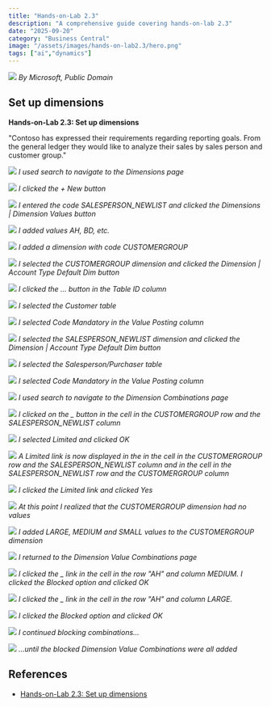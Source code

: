 ```yaml
---
title: "Hands-on-Lab 2.3"
description: "A comprehensive guide covering hands-on-lab 2.3"
date: "2025-09-20"
category: "Business Central"
image: "/assets/images/hands-on-lab2.3/hero.png"
tags: ["ai","dynamics"]
---
```


![](/assets/images/hands-on-lab2.3/dynamics365-color.svg)
*By Microsoft, Public Domain*


## Set up dimensions

**Hands-on-Lab 2.3: Set up dimensions**

"Contoso has expressed their requirements regarding reporting goals.
From the general ledger they would like to analyze their sales by sales person and customer group."

![](/assets/images/hands-on-lab2.3/screen-shot-2023-12-04-at-9.19.31-am-1836x948.png)
*I used search to navigate to the Dimensions page*

![](/assets/images/hands-on-lab2.3/screen-shot-2023-12-04-at-9.20.02-am-1836x543.png)
*I clicked the + New button*

![](/assets/images/hands-on-lab2.3/screen-shot-2023-12-04-at-9.21.07-am-1836x650.png)
*I entered the code SALESPERSON_NEWLIST and clicked the Dimensions | Dimension Values button*

![](/assets/images/hands-on-lab2.3/screen-shot-2023-12-04-at-9.23.26-am-1836x747.png)
*I added values AH, BD, etc.*

![](/assets/images/hands-on-lab2.3/screen-shot-2023-12-04-at-9.29.08-am-1836x651.png)
*I added a dimension with code CUSTOMERGROUP*

![](/assets/images/hands-on-lab2.3/screen-shot-2023-12-04-at-9.29.35-am-1836x566.png)
*I selected the CUSTOMERGROUP dimension and clicked the Dimension | Account Type Default Dim button*

![](/assets/images/hands-on-lab2.3/screen-shot-2023-12-04-at-9.30.00-am-1836x472.png)
*I clicked the ... button in the Table ID column*

![](/assets/images/hands-on-lab2.3/screen-shot-2023-12-04-at-9.30.21-am-1836x871.png)
*I selected the Customer table*

![](/assets/images/hands-on-lab2.3/screen-shot-2023-12-04-at-9.38.10-am-1836x417.png)
*I selected Code Mandatory in the Value Posting column*

![](/assets/images/hands-on-lab2.3/screen-shot-2023-12-04-at-9.39.27-am-1836x430.png)
*I selected the SALESPERSON_NEWLIST dimension and clicked the Dimension | Account Type Default Dim button*

![](/assets/images/hands-on-lab2.3/screen-shot-2023-12-04-at-9.40.06-am-1836x607.png)
*I selected the Salesperson/Purchaser table*

![](/assets/images/hands-on-lab2.3/screen-shot-2023-12-04-at-9.40.32-am-1836x485.png)
*I selected Code Mandatory in the Value Posting column*

![](/assets/images/hands-on-lab2.3/screen-shot-2023-12-04-at-9.42.18-am-1836x641.png)
*I used search to navigate to the Dimension Combinations page*

![](/assets/images/hands-on-lab2.3/screen-shot-2023-12-04-at-9.44.47-am-1836x950.png)
*I clicked on the _ button in the cell in the CUSTOMERGROUP row and the SALESPERSON_NEWLIST column*

![](/assets/images/hands-on-lab2.3/screen-shot-2023-12-04-at-9.44.59-am-1836x948.png)
*I selected Limited and clicked OK*

![](/assets/images/hands-on-lab2.3/screen-shot-2023-12-04-at-9.45.32-am-1836x948.png)
*A Limited link is now displayed in the in the cell in the CUSTOMERGROUP row and the SALESPERSON_NEWLIST column and in the cell in the SALESPERSON_NEWLIST row and the CUSTOMERGROUP column*

![](/assets/images/hands-on-lab2.3/screen-shot-2023-12-04-at-9.45.50-am-1836x947.png)
*I clicked the Limited link and clicked Yes*

![](/assets/images/hands-on-lab2.3/screen-shot-2023-12-04-at-9.46.40-am-1836x948.png)
*At this point I realized that the CUSTOMERGROUP dimension had no values*

![](/assets/images/hands-on-lab2.3/screen-shot-2023-12-04-at-9.55.55-am-1836x737.png)
*I added LARGE, MEDIUM and SMALL values to the CUSTOMERGROUP dimension*

![](/assets/images/hands-on-lab2.3/screen-shot-2023-12-04-at-9.56.37-am-1836x947.png)
*I returned to the Dimension Value Combinations page*

![](/assets/images/hands-on-lab2.3/screen-shot-2023-12-04-at-10.04.08-am-1836x945.png)
*I clicked the _ link in the cell in the row "AH" and column MEDIUM. I clicked the Blocked option and clicked OK*

![](/assets/images/hands-on-lab2.3/screen-shot-2023-12-04-at-10.04.22-am-1836x948.png)
*I clicked the _ link in the cell in the row "AH" and column LARGE.*

![](/assets/images/hands-on-lab2.3/screen-shot-2023-12-04-at-10.04.33-am-1836x950.png)
*I clicked the Blocked option and clicked OK*

![](/assets/images/hands-on-lab2.3/screen-shot-2023-12-04-at-10.06.37-am-1836x949.png)
*I continued blocking combinations...*

![](/assets/images/hands-on-lab2.3/screen-shot-2023-12-04-at-10.07.24-am-1836x950.png)
*...until the blocked Dimension Value Combinations were all added*
## References

- [Hands-on-Lab 2.3: Set up dimensions](https://microsoftlearning.github.io/MB-800-Business-Central-Functional-Consultant/Instructions/Labs/LAB%5BMB-800%5D_M02_Lab03_Set_up_dimensions.html)